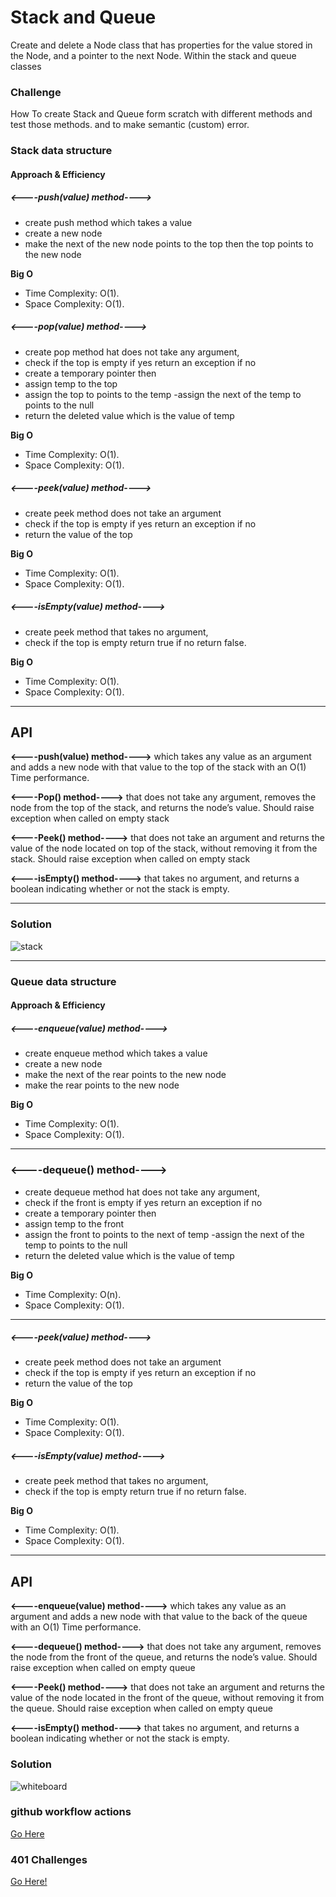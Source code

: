 
# Stack and Queue
Create and delete a Node class that has properties for the value stored in the Node, and a pointer to the next Node. Within the stack and queue classes
### Challenge

How To create Stack and Queue form scratch with different methods and test those methods. and to make semantic (custom) error.

### Stack data structure


####  Approach & Efficiency
##### <----push(value) method---->
- create push  method which takes a value
- create a new node
- make the next of the new node points to the top
then the top points to the new node

**Big O**
- Time Complexity: O(1).
- Space Complexity: O(1).


##### <----pop(value) method---->
- create pop method hat does not take any argument,
- check if  the top is empty if yes return an exception
 if no
- create a temporary pointer then
- assign temp to the top
- assign the top to points to the temp
-assign the next of the temp to points to the null
-  return the deleted value which is the value of temp

**Big O**
- Time Complexity: O(1).
- Space Complexity: O(1).


##### <----peek(value) method---->
- create peek method does not take an argument
- check if  the top is empty if yes return an exception
 if no
- return the value of the top

**Big O**
- Time Complexity: O(1).
- Space Complexity: O(1).


##### <----isEmpty(value) method---->
- create peek method that takes no argument,
- check if the top is empty  return true
if no return false.

**Big O**
- Time Complexity: O(1).
- Space Complexity: O(1).
---
## API

**<----push(value) method---->**
 which takes any value as an argument
and adds a new node with that value to the top
 of the stack with an O(1) Time performance.

**<----Pop() method---->**
that does not take any argument, removes the
 node from the top of the stack, and returns the
 node’s value.
Should raise exception when called on
 empty stack

**<----Peek() method---->**
that does not take an argument and returns the
 value of the node located on top of the stack,
 without removing it from the stack.
Should raise exception when called on empty
 stack

**<----isEmpty() method---->**
 that takes no argument, and returns a boolean
 indicating whether or not the stack is empty.

---
### Solution

![stack](code-stack.jpg)

---
### Queue data structure

####  Approach & Efficiency
##### <----enqueue(value) method---->
- create enqueue  method which takes a value
- create a new node
- make the next of the rear points to the new node
 - make the rear points to the new node

**Big O**
- Time Complexity: O(1).
- Space Complexity: O(1).

--- 

### <----dequeue() method---->
- create dequeue method hat does not take any
argument,
- check if  the front is empty if yes return an exception
 if no
- create a temporary pointer then
- assign temp to the front
- assign the front to points to the next of temp
-assign the next of the temp to points to the null
-  return the deleted value which is the value of temp 


**Big O**
- Time Complexity: O(n).
- Space Complexity: O(1).


---
##### <----peek(value) method---->
- create peek method does not take an argument
- check if  the top is empty if yes return an exception
 if no
- return the value of the top

**Big O**
- Time Complexity: O(1).
- Space Complexity: O(1).


##### <----isEmpty(value) method---->
- create peek method that takes no argument,
- check if the top is empty  return true
if no return false.

**Big O**
- Time Complexity: O(1).
- Space Complexity: O(1).
---

## API

**<----enqueue(value) method---->**
 which takes any value as an argument and
 adds a new node with that value to the back
of the queue with an O(1) Time performance.

**<----dequeue() method---->**
that does not take any argument, removes the
 node from the front of the queue, and returns
 the node’s value.
Should raise exception when called on empty
 queue

**<----Peek() method---->**
that does not take an argument and returns the
 value of the node located in the front of the
 queue, without removing it from the queue.
Should raise exception when called on empty
 queue

**<----isEmpty() method---->**
 that takes no argument, and returns a boolean
 indicating whether or not the stack is empty.

### Solution

![whiteboard](queue.jpg)


### github workflow actions

[Go Here](https://github.com/engnour94/data-structures-and-algorithms/actions)


### 401 Challenges

[Go Here!](/javascript/Readme.md)







 

